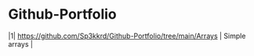 # Github-Portfolio

|1| https://github.com/Sp3kkrd/Github-Portfolio/tree/main/Arrays | Simple arrays |
